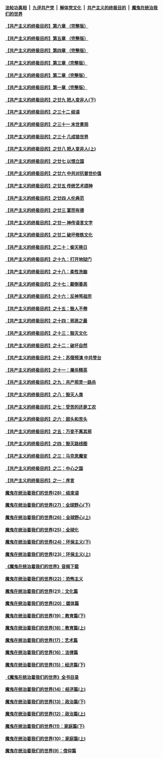 ####  [法轮功真相](../../../../basic/blob/master/README.md?t=09221339) &nbsp;|&nbsp; [九评共产党](../../../../9ping.md/blob/master/README.md?t=09221339) &nbsp;|&nbsp; [解体党文化](../../../../jtdwh.md/blob/master/README.md?t=09221339)  &nbsp;|&nbsp; [共产主义的终极目的](../../../../gczydzjmd.md/blob/master/README.md?t=09221339) &nbsp;|&nbsp; [魔鬼在统治我们的世界](../../../../mgztzwmdsj.md/blob/master/README.md?t=09221339) 

#### [【共产主义的终极目的】第六章 （完整版）](../pages/nsc422/n11428913.md?t=09221339) 

#### [【共产主义的终极目的】第五章 （完整版）](../pages/nsc422/n11428912.md?t=09221339) 

#### [【共产主义的终极目的】第四章 （完整版）](../pages/nsc422/n11428907.md?t=09221339) 

#### [【共产主义的终极目的】第三章（完整版）](../pages/nsc422/n11428848.md?t=09221339) 

#### [【共产主义的终极目的】第二章（完整版）](../pages/nsc422/n11428831.md?t=09221339) 

#### [【共产主义的终极目的】第一章（完整版）](../pages/nsc422/n11417651.md?t=09221339) 

#### [【共产主义的终极目的】之廿九 把人变非人(下)](../pages/nsc422/n11344140.md?t=09221339) 

#### [【共产主义的终极目的】之三十二 结语](../pages/nsc422/n11360535.md?t=09221339) 

#### [【共产主义的终极目的】之三十一 末世景观](../pages/nsc422/n11351129.md?t=09221339) 

#### [【共产主义的终极目的】之三十 几成狼世界](../pages/nsc422/n11348280.md?t=09221339) 

#### [【共产主义的终极目的】之廿八 把人变非人(上)](../pages/nsc422/n11340492.md?t=09221339) 

#### [【共产主义的终极目的】之廿七 以恨立国](../pages/nsc422/n11336944.md?t=09221339) 

#### [【共产主义的终极目的】之廿六 中共对抗普世价值](../pages/nsc422/n11324785.md?t=09221339) 

#### [【共产主义的终极目的】之廿五 传统艺术颂神](../pages/nsc422/n11296396.md?t=09221339) 

#### [【共产主义的终极目的】之廿四 人伦典范](../pages/nsc422/n11296397.md?t=09221339) 

#### [【共产主义的终极目的】之廿三 富而有德](../pages/nsc422/n11283598.md?t=09221339) 

#### [【共产主义的终极目的】之廿一 神传语言文字](../pages/nsc422/n11263265.md?t=09221339) 

#### [【共产主义的终极目的】之廿二 破坏修炼文化](../pages/nsc422/n11245728.md?t=09221339) 

#### [【共产主义的终极目的】之二十：偷天换日](../pages/nsc422/n11238846.md?t=09221339) 

#### [【共产主义的终极目的】之十九：打开地狱门](../pages/nsc422/n11206376.md?t=09221339) 

#### [【共产主义的终极目的】之十八：柔性洗脑](../pages/nsc422/n11199994.md?t=09221339) 

#### [【共产主义的终极目的】之十七：颠倒善恶](../pages/nsc422/n11179782.md?t=09221339) 

#### [【共产主义的终极目的】之十六：反神骂祖宗](../pages/nsc422/n11166798.md?t=09221339) 

#### [【共产主义的终极目的】之十五：毁人不倦](../pages/nsc422/n11166792.md?t=09221339) 

#### [【共产主义的终极目的】之十四：邪恶之最](../pages/nsc422/n11150249.md?t=09221339) 

#### [【共产主义的终极目的】之十三：毁灭文化](../pages/nsc422/n11135227.md?t=09221339) 

#### [【共产主义的终极目的】之十二：破坏自然](../pages/nsc422/n11135214.md?t=09221339) 

#### [【共产主义的终极目的】之十：苏俄预演 中共登台](../pages/nsc422/n11118424.md?t=09221339) 

#### [【共产主义的终极目的】之十一：屠杀精英](../pages/nsc422/n11118442.md?t=09221339) 

#### [【共产主义的终极目的】之九：共产邪灵一路杀](../pages/nsc422/n11114139.md?t=09221339) 

#### [【共产主义的终极目的】之八：毁灭人类](../pages/nsc422/n11108503.md?t=09221339) 

#### [【共产主义的终极目的】之七：受苦的还是工农](../pages/nsc422/n11101809.md?t=09221339) 

#### [【共产主义的终极目的】之六：甜头和苦头](../pages/nsc422/n11096971.md?t=09221339) 

#### [【共产主义的终极目的】之五：万变不离其邪](../pages/nsc422/n11091285.md?t=09221339) 

#### [【共产主义的终极目的】之四：毁灭路线图](../pages/nsc422/n11086284.md?t=09221339) 

#### [【共产主义的终极目的】之三：马克思魔变](../pages/nsc422/n11061941.md?t=09221339) 

#### [【共产主义的终极目的】之二：中心之国](../pages/nsc422/n11047728.md?t=09221339) 

#### [【共产主义的终极目的】之一：序言](../pages/nsc422/n11086077.md?t=09221339) 

#### [魔鬼在统治着我们的世界(28)：结束语](../pages/nsc422/n10936246.md?t=09221339) 

#### [魔鬼在统治着我们的世界(27)：全球野心(下)](../pages/nsc422/n10928319.md?t=09221339) 

#### [魔鬼在统治着我们的世界(26)：全球野心(上)](../pages/nsc422/n10900318.md?t=09221339) 

#### [魔鬼在统治着我们的世界(25)：全球化](../pages/nsc422/n10788205.md?t=09221339) 

#### [魔鬼在统治着我们的世界(24)：环保主义(下)](../pages/nsc422/n10695307.md?t=09221339) 

#### [魔鬼在统治着我们的世界(23)：环保主义(上)](../pages/nsc422/n10688613.md?t=09221339) 

#### [《魔鬼在统治着我们的世界》音频下载](../pages/nsc422/n10635553.md?t=09221339) 

#### [魔鬼在统治着我们的世界(22)：恐怖主义](../pages/nsc422/n10614727.md?t=09221339) 

#### [魔鬼在统治着我们的世界(21)：文化篇](../pages/nsc422/n10597706.md?t=09221339) 

#### [魔鬼在统治着我们的世界(20)：媒体篇](../pages/nsc422/n10586579.md?t=09221339) 

#### [魔鬼在统治着我们的世界(19)：教育篇(下)](../pages/nsc422/n10564808.md?t=09221339) 

#### [魔鬼在统治着我们的世界(18)：教育篇(上)](../pages/nsc422/n10526970.md?t=09221339) 

#### [魔鬼在统治着我们的世界(17)：艺术篇](../pages/nsc422/n10499093.md?t=09221339) 

#### [魔鬼在统治着我们的世界(16)：法律篇](../pages/nsc422/n10485969.md?t=09221339) 

#### [魔鬼在统治着我们的世界(15)：经济篇(下)](../pages/nsc422/n10469975.md?t=09221339) 

#### [《魔鬼在统治着我们的世界》全书目录](../pages/nsc422/n10464261.md?t=09221339) 

#### [魔鬼在统治着我们的世界(14)：经济篇(上)](../pages/nsc422/n10457370.md?t=09221339) 

#### [魔鬼在统治着我们的世界(13)：政治篇(下)](../pages/nsc422/n10448270.md?t=09221339) 

#### [魔鬼在统治着我们的世界(12)：政治篇(上)](../pages/nsc422/n10444576.md?t=09221339) 

#### [魔鬼在统治着我们的世界(11)：家庭篇(下)](../pages/nsc422/n10440961.md?t=09221339) 

#### [魔鬼在统治着我们的世界(10)：家庭篇(上)](../pages/nsc422/n10435448.md?t=09221339) 

#### [魔鬼在统治着我们的世界(9)：信仰篇](../pages/nsc422/n10432159.md?t=09221339) 

